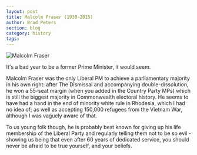```yaml
---
layout: post
title: Malcolm Fraser (1930-2015)
author: Brad Peters
section: blog
category: history
tags: 
---
```


<div class="blog-image-centre">
  <img src="http://upload.wikimedia.org/wikipedia/commons/thumb/7/74/MalcolmFraser1982.JPEG/220px-MalcolmFraser1982.JPEG" alt="Malcolm Fraser"  />
</div>

It's a bad year to be a former Prime Minister, it would seem.

Malcolm Fraser was the only Liberal PM to achieve a parliamentary majority in his own right: after The Dismissal and accompanying double-dissolution, he won a 55-seat margin (when you added in the Country Party MPs) which is still the biggest majority in Commonwealth electoral history.
He seems to have had a hand in the end of minority white rule in Rhodesia, which I had no idea of; as well as accepting 150,000 ref<span class="text_exposed_show">ugees from the Vietnam War, although I was vaguely aware of that.

To us young folk though, he is probably best known for giving up his life membership of the Liberal Party and regularly telling them not to be so evil - showing us being that even after 60 years of dedicated service, you should never be afraid to be true yourself, and your beliefs.